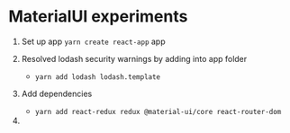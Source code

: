 # MaterialUI experiments 

1) Set up app `yarn create react-app` app

2) Resolved lodash security warnings by adding into app folder

    - `yarn add lodash lodash.template`
3) Add dependencies
    - `yarn add react-redux redux @material-ui/core react-router-dom` 
4) 